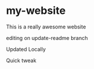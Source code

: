 # my-website

This is a really awesome website

editing on update-readme branch

Updated Locally

Quick tweak
